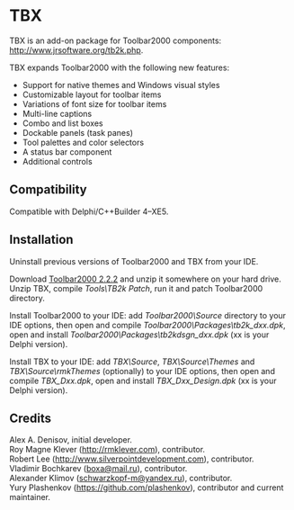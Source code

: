 TBX
===

TBX is an add-on package for Toolbar2000 components: http://www.jrsoftware.org/tb2k.php.

TBX expands Toolbar2000 with the following new features:

* Support for native themes and Windows visual styles
* Customizable layout for toolbar items
* Variations of font size for toolbar items
* Multi-line captions
* Combo and list boxes
* Dockable panels (task panes)
* Tool palettes and color selectors
* A status bar component
* Additional controls


Compatibility
-------------

Compatible with Delphi/C++Builder 4–XE5.


Installation
------------

Uninstall previous versions of Toolbar2000 and TBX from your IDE.

Download [Toolbar2000 2.2.2](http://www.jrsoftware.org/tb2k.php)
and unzip it somewhere on your hard drive.  
Unzip TBX, compile *Tools\TB2k Patch*, run it and patch Toolbar2000 directory.

Install Toolbar2000 to your IDE: add *Toolbar2000\Source* directory to your
IDE options, then open and compile *Toolbar2000\Packages\tb2k_dxx.dpk*, open and install
*Toolbar2000\Packages\tb2kdsgn_dxx.dpk* (xx is your Delphi version).

Install TBX to your IDE: add *TBX\Source*, *TBX\Source\Themes* and *TBX\Source\rmkThemes*
(optionally) to your IDE options, then open and compile *TBX_Dxx.dpk*, open and install
*TBX_Dxx_Design.dpk* (xx is your Delphi version).


Credits
-------

Alex A. Denisov, initial developer.  
Roy Magne Klever (http://rmklever.com), contributor.  
Robert Lee (http://www.silverpointdevelopment.com), contributor.  
Vladimir Bochkarev (boxa@mail.ru), contributor.  
Alexander Klimov (schwarzkopf-m@yandex.ru), contributor.  
Yury Plashenkov (https://github.com/plashenkov), contributor and current maintainer.

